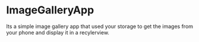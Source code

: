 # ImageGalleryApp
Its a simple image gallery app that used your storage to get the images from your phone and display it in a recylerview.
